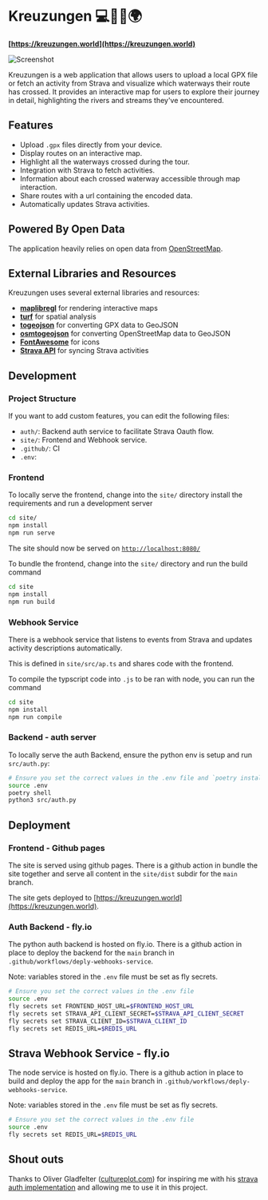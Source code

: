 # Kreuzungen 💻🚴‍♂️🌍

**[https://kreuzungen.world](https://kreuzungen.world)**

![Screenshot](https://kreuzungen.world/img/screenshot.png)

Kreuzungen is a web application that allows users to upload a local GPX file or fetch an activity from Strava and visualize which waterways their route has crossed. It provides an interactive map for users to explore their journey in detail, highlighting the rivers and streams they've encountered.

## Features

- Upload `.gpx` files directly from your device.
- Display routes on an interactive map.
- Highlight all the waterways crossed during the tour.
- Integration with Strava to fetch activities.
- Information about each crossed waterway accessible through map interaction.
- Share routes with a url containing the encoded data.
- Automatically updates Strava activities.

## Powered By Open Data

The application heavily relies on open data from [OpenStreetMap](https://www.openstreetmap.org/about).

## External Libraries and Resources

Kreuzungen uses several external libraries and resources:

- **[maplibregl](https://maplibre.org/)** for rendering interactive maps
- **[turf](https://turfjs.org/)** for spatial analysis
- **[togeojson](https://github.com/mapbox/togeojson)** for converting GPX data to GeoJSON
- **[osmtogeojson](https://github.com/tyrasd/osmtogeojson)** for converting OpenStreetMap data to GeoJSON
- **[FontAwesome](https://fontawesome.com/)** for icons
- **[Strava API](https://developers.strava.com/)** for syncing Strava activities

## Development

### Project Structure

If you want to add custom features, you can edit the following files:

- `auth/`: Backend auth service to facilitate Strava Oauth flow.
- `site/`: Frontend and Webhook service.
- `.github/`: CI
- `.env`:  

### Frontend

To locally serve the frontend, change into the `site/` directory install the requirements and run a development server

```bash
cd site/
npm install
npm run serve
```

The site should now be served on [`http://localhost:8080/`](http://localhost:8080/)

To bundle the frontend, change into the `site/` directory and run the build command

```bash
cd site
npm install
npm run build
```

### Webhook Service

There is a webhook service that listens to events from Strava and updates activity descriptions automatically.

This is defined in `site/src/ap.ts` and shares code with the frontend.

To compile the typscript code into `.js` to be ran with node, you can run the command

```bash
cd site
npm install
npm run compile
```

### Backend - auth server

To locally serve the auth Backend, ensure the python env is setup and run `src/auth.py`:

```bash
# Ensure you set the correct values in the .env file and `poetry install` has been done.
source .env
poetry shell
python3 src/auth.py
```

## Deployment

### Frontend - Github pages

The site is served using github pages. There is a github action in bundle the site together and serve all content in the `site/dist` subdir for the `main` branch.

The site gets deployed to [https://kreuzungen.world](https://kreuzungen.world).

### Auth Backend - fly.io

The python auth backend is hosted on fly.io. There is a github action in place to deploy the backend for the `main` branch in `.github/workflows/deply-webhooks-service`.

Note: variables stored in the `.env` file must be set as fly secrets.

```bash
# Ensure you set the correct values in the .env file
source .env
fly secrets set FRONTEND_HOST_URL=$FRONTEND_HOST_URL
fly secrets set STRAVA_API_CLIENT_SECRET=$STRAVA_API_CLIENT_SECRET
fly secrets set STRAVA_CLIENT_ID=$STRAVA_CLIENT_ID
fly secrets set REDIS_URL=$REDIS_URL
```

## Strava Webhook Service - fly.io

The node service is hosted on fly.io. There is a github action in place to build and deploy the app for the `main` branch in `.github/workflows/deply-webhooks-service`.

Note: variables stored in the `.env` file must be set as fly secrets.

```bash
# Ensure you set the correct values in the .env file
source .env
fly secrets set REDIS_URL=$REDIS_URL
```

## Shout outs

Thanks to Oliver Gladfelter ([cultureplot.com](https://cultureplot.com)) for inspiring me with his [strava auth implementation](https://github.com/OGladfelter/strava-dashboard/blob/main/js/strava_api.js) and allowing me to use it in this project.
